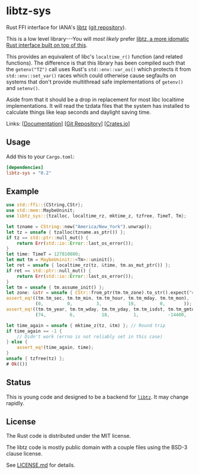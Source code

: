 libtz-sys
=========

Rust FFI interface for IANA's [libtz](https://www.iana.org/time-zones)
([git repository](https://github.com/eggert/tz)).

This is a low level library---You will _most likely_ prefer [libtz, a more
idomatic Rust interface built on top of this](https://github.com/caldwell/libtz).

This provides an equivalent of libc's `localtime_r()` function (and related
functions). The difference is that this library has been compiled such that the
`getenv("TZ")` call uses Rust's `std::env::var_os()` which protects it from
`std::env::set_var()` races which could otherwise cause segfaults on systems
that don't provide multithread safe implementations of `getenv()` and
`setenv()`.

Aside from that it should be a drop in replacement for most libc localtime
implementations. It will read the tzdata files that the system has installed to
calculate things like leap seconds and daylight saving time.

Links: [[Documentation](https://docs.rs/libtz-sys/latest)]
       [[Git Repository](https://github.com/caldwell/libtz-sys)]
       [[Crates.io](https://crates.io/crates/libtz-sys)]

Usage
-----

Add this to your `Cargo.toml`:

```toml
[dependencies]
libtz-sys = "0.2"
```

Example
-------

```rust
use std::ffi::{CString,CStr};
use std::mem::MaybeUninit;
use libtz_sys::{tzalloc, localtime_rz, mktime_z, tzfree, TimeT, Tm};

let tzname = CString::new("America/New_York").unwrap();
let tz = unsafe { tzalloc(tzname.as_ptr()) };
if tz == std::ptr::null_mut() {
    return Err(std::io::Error::last_os_error());
}
let time: TimeT = 127810800;
let mut tm = MaybeUninit::<Tm>::uninit();
let ret = unsafe { localtime_rz(tz, &time, tm.as_mut_ptr()) };
if ret == std::ptr::null_mut() {
    return Err(std::io::Error::last_os_error());
}
let tm = unsafe { tm.assume_init() };
let zone: &str = unsafe { CStr::from_ptr(tm.tm_zone).to_str().expect("correct utf8") };
assert_eq!((tm.tm_sec, tm.tm_min, tm.tm_hour, tm.tm_mday, tm.tm_mon),
           (0,         0,         3,          19,         0,       ));
assert_eq!((tm.tm_year, tm.tm_wday, tm.tm_yday, tm.tm_isdst, tm.tm_gmtoff, zone),
           (74,         6,          18,         1,           -14400,       "EDT"));

let time_again = unsafe { mktime_z(tz, &tm) }; // Round trip
if time_again == -1 {
    // Didn't work (errno is not reliably set in this case)
} else {
    assert_eq!(time_again, time);
}
unsafe { tzfree(tz) };
# Ok(())
```

Status
------
This is young code and designed to be a backend for
[`libtz`](https://github.com/caldwell/libtz). It may change rapidly.

License
-------

The Rust code is distributed under the MIT license.

The libtz code is mostly public domain with a couple files using the BSD-3
clause license.

See [LICENSE.md](LICENSE.md) for details.

